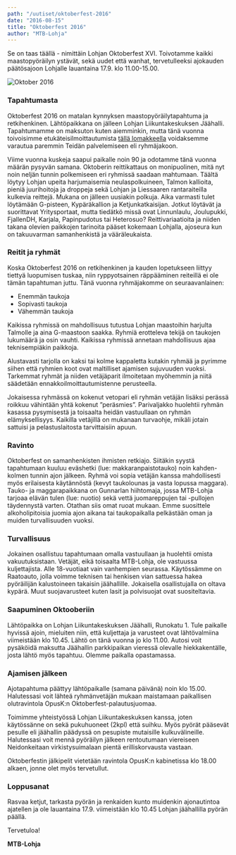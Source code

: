 ```yaml
---
path: "/uutiset/oktoberfest-2016"
date: "2016-08-15"
title: "Oktoberfest 2016"
author: "MTB-Lohja"
---
```

Se on taas täällä - nimittäin Lohjan Oktoberfest XVI. Toivotamme kaikki maastopyöräilyn ystävät, sekä uudet että wanhat, tervetulleeksi ajokauden päätösajoon Lohjalle lauantaina 17.9. klo 11.00-15.00.

![Oktober 2016](/img/oktober-2016-kutsu.jpg)

### Tapahtumasta

Oktoberfest 2016 on matalan kynnyksen maastopyöräilytapahtuma ja retkihenkinen. Lähtöpaikkana on jälleen Lohjan Liikuntakeskuksen Jäähalli. Tapahtumamme on maksuton kuten aiemminkin, mutta tänä vuonna toivoisimme etukäteisilmoittautumista [tällä lomakkeella](https://goo.gl/forms/S2xBCxaNgqnu2gMc2) voidaksemme varautua paremmin Teidän palvelemiseen eli ryhmäjakoon.

Viime vuonna kuskeja saapui paikalle noin 90 ja odotamme tänä vuonna määrän pysyvän samana. Oktoberin reittikattaus on monipuolinen, mitä nyt noin neljän tunnin polkemiseen eri ryhmissä saadaan mahtumaan. Täältä löytyy Lohjan upeita harjumaisemia neulaspolkuineen, Talmon kallioita, pieniä juurihoitoja ja droppeja sekä Lohjan ja Liessaaren rantaraiteilla kulkevia reittejä. Mukana on jälleen uusiakin polkuja. Aika varmasti tulet löytämään G-pisteen, Kypäräkallion ja Ketjunkatkaisijan. Jotkut löytävät ja suorittavat Yritysportaat, mutta tiedätkö missä ovat Linnunlaulu, Joulupukki, FjallenDH, Karjala, Papinpudotus tai Heterosuo? Reittivariaatioita ja niiden takana olevien paikkojen tarinoita pääset kokemaan Lohjalla, ajoseura kun on takuuvarman samanhenkistä ja vääräleukaista.

### Reitit ja ryhmät

Koska Oktoberfest 2016 on retkihenkinen ja kauden lopetukseen liittyy tiettyä luopumisen tuskaa, niin ryppyotsainen räppääminen reiteillä ei ole tämän tapahtuman juttu. Tänä vuonna ryhmäjakomme on seuraavanlainen:

- Enemmän taukoja
- Sopivasti taukoja
- Vähemmän taukoja

Kaikissa ryhmissä on mahdollisuus tutustua Lohjan maastoihin harjulta Talmolle ja aina G-maastoon saakka. Ryhmiä erotteleva tekijä on taukojen lukumäärä ja osin vauhti. Kaikissa ryhmissä annetaan mahdollisuus ajaa teknisempiäkin paikkoja.

Alustavasti tarjolla on kaksi tai kolme kappaletta kutakin ryhmää ja pyrimme siihen että ryhmien koot ovat maltilliset ajamisen sujuvuuden vuoksi. Tarkemmat ryhmät ja niiden vetäjäparit ilmoitetaan myöhemmin ja niitä säädetään ennakkoilmoittautumistenne perusteella.

Jokaisessa ryhmässä on kokenut vetopari eli ryhmän vetäjän lisäksi perässä roikkuu vähintään yhtä kokenut ”peräsmies”. Parivaljakko huolehtii ryhmän kasassa pysymisestä ja toisaalta heidän vastuullaan on ryhmän elämyksellisyys. Kaikilla vetäjillä on mukanaan turvaohje, mikäli jotain sattuisi ja pelastuslaitosta tarvittaisiin apuun.

### Ravinto

Oktoberfest on samanhenkisten ihmisten retkiajo. Siitäkin syystä tapahtumaan kuuluu eväshetki (lue: makkaranpaistotauko) noin kahden-kolmen tunnin ajon jälkeen. Ryhmä voi sopia vetäjän kanssa mahdollisesti myös erilaisesta käytännöstä (kevyt taukolounas ja vasta lopussa maggara). Tauko- ja maggarapaikkana on Gunnarlan hiihtomaja, jossa MTB-Lohja tarjoaa elävän tulen (lue: nuotio) sekä vettä juomareppujen tai -pullojen täydennystä varten. Otathan siis omat ruoat mukaan. Emme suosittele alkoholipitoisia juomia ajon aikana tai taukopaikalla pelkästään oman ja muiden turvallisuuden vuoksi.

### Turvallisuus

Jokainen osallistuu tapahtumaan omalla vastuullaan ja huolehtii omista vakuutuksistaan. Vetäjät, eikä toisaalta MTB-Lohja, ole vastuussa kuljettajista. Alle 18-vuotiaat vain vanhempien seurassa. Käytössämme on Raatoauto, jolla voimme teknisen tai henkisen vian sattuessa hakea pyöräilijän kalustoineen takaisin jäähallille. Jokaisella osallistujalla on oltava kypärä. Muut suojavarusteet kuten lasit ja polvisuojat ovat suositeltavia.

### Saapuminen Oktooberiin

Lähtöpaikka on Lohjan Liikuntakeskuksen Jäähalli, Runokatu 1. Tule paikalle hyvissä ajoin, mieluiten niin, että kuljettaja ja varusteet ovat lähtövalmiina viimeistään klo 10.45. Lähtö on tänä vuonna jo klo 11.00. Autosi voit pysäköidä maksutta Jäähallin parkkipaikan vieressä olevalle hiekkakentälle, josta lähtö myös tapahtuu. Olemme paikalla opastamassa.

### Ajamisen jälkeen

Ajotapahtuma päättyy lähtöpaikalle (samana päivänä) noin klo 15.00. Halutessasi voit lähteä ryhmänvetäjän mukaan maistamaan paikallisen olutravintola OpusK:n Oktoberfest-palautusjuomaa.

Toimimme yhteistyössä Lohjan Liikuntakeskuksen kanssa, joten käytössänne on sekä pukuhuoneet (2kpl) että suihku. Myös pyörät pääsevät pesulle eli jäähallin päädyssä on pesupiste mutaisille kulkuvälineille. Halutessasi voit mennä pyöräilyn jälkeen rentoutumaan viereiseen Neidonkeitaan virkistysuimalaan pientä erilliskorvausta vastaan.

Oktoberfestin jälkipelit vietetään ravintola OpusK:n kabinetissa klo 18.00 alkaen, jonne olet myös tervetullut.

### Loppusanat

Rasvaa ketjut, tarkasta pyörän ja renkaiden kunto muidenkin ajonautintoa ajatellen ja ole lauantaina 17.9. viimeistään klo 10.45 Lohjan jäähallilla pyörän päällä.

Tervetuloa!

**MTB-Lohja**